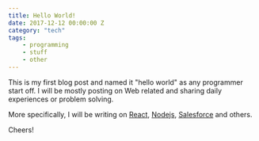```yaml
---
title: Hello World!
date: 2017-12-12 00:00:00 Z
category: "tech"
tags:
    - programming
    - stuff
    - other
---
```


This is my first blog post and named it "hello world" as any programmer start off. I will be mostly posting on Web related and sharing daily experiences or problem solving. 

More specifically, I will be writing on [React][React], [Nodejs][Nodejs], [Salesforce][Salesforce] and others.

Cheers!

[React]: https://reactjs.org
[Salesforce]: http://salesforce.com
[Nodejs]: http://nodejs.org